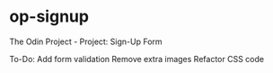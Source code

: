 # op-signup
The Odin Project - Project: Sign-Up Form


To-Do:
Add form validation
Remove extra images
Refactor CSS code
